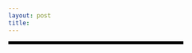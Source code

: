 ```yaml
---
layout: post
title: 
---
```

<style>
  .container { position:relative; padding:0 0 0 55px; }
#sidebar {
    position:absolute;
    top:0; bottom:0; left:0;
    width:33%;
    height:100%;
    background:#000;
}

#header { border:1px solid #000; width:66%; position: relative; align: right; margin-right: auto;
    margin:0 0 0 0;
}
#content { border:1px solid #000; width:66%; position: relative; align: right; margin-right: auto;
    margin:0 0 0 0;
}
#footer { border:1px solid #000; width:66%; position: relative; align: right; margin-right: auto;
    margin:0 0 0 0;
}
</style>

<div class="container">
    <div id="sidebar"></div>
    <div id="header"></div>
    <div id="content"></div>
    <div id="footer"></div>
</div>
